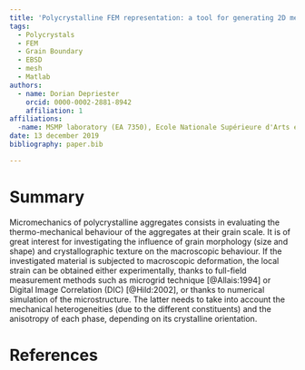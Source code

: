 ```yaml
---
title: 'Polycrystalline FEM representation: a tool for generating 2D meshes from EBSD data'
tags:
  - Polycrystals
  - FEM
  - Grain Boundary
  - EBSD
  - mesh
  - Matlab
authors:
  - name: Dorian Depriester
    orcid: 0000-0002-2881-8942
    affiliation: 1
affiliations:
  -name: MSMP laboratory (EA 7350), Ecole Nationale Supérieure d'Arts et Métiers, 2 cours des Arts et Métiers - 13617 Aix-en-Provence, France
date: 13 december 2019
bibliography: paper.bib

---
```


# Summary

Micromechanics of polycrystalline aggregates consists in evaluating the thermo-mechanical behaviour of the aggregates at their grain scale. It is of great interest for investigating the influence of grain morphology (size and shape) and crystallographic texture on the macroscopic behaviour. If the investigated material is subjected to macroscopic deformation, the local strain can be obtained either experimentally, thanks to full-field measurement methods such as microgrid technique [@Allais:1994] or Digital Image Correlation (DIC) [@Hild:2002], or thanks to numerical simulation of the microstructure. The latter needs to take into account the mechanical heterogeneities (due to the different constituents) and the anisotropy of each phase, depending on its crystalline orientation.



# References

